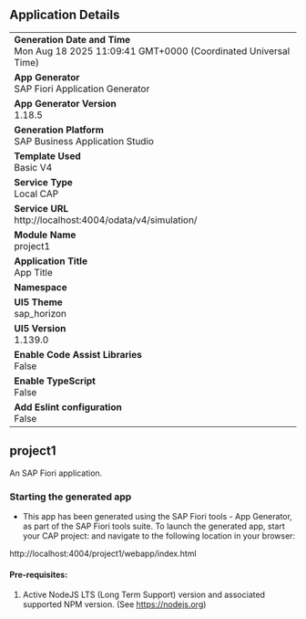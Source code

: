 ## Application Details
|               |
| ------------- |
|**Generation Date and Time**<br>Mon Aug 18 2025 11:09:41 GMT+0000 (Coordinated Universal Time)|
|**App Generator**<br>SAP Fiori Application Generator|
|**App Generator Version**<br>1.18.5|
|**Generation Platform**<br>SAP Business Application Studio|
|**Template Used**<br>Basic V4|
|**Service Type**<br>Local CAP|
|**Service URL**<br>http://localhost:4004/odata/v4/simulation/|
|**Module Name**<br>project1|
|**Application Title**<br>App Title|
|**Namespace**<br>|
|**UI5 Theme**<br>sap_horizon|
|**UI5 Version**<br>1.139.0|
|**Enable Code Assist Libraries**<br>False|
|**Enable TypeScript**<br>False|
|**Add Eslint configuration**<br>False|

## project1

An SAP Fiori application.

### Starting the generated app

-   This app has been generated using the SAP Fiori tools - App Generator, as part of the SAP Fiori tools suite.  To launch the generated app, start your CAP project:  and navigate to the following location in your browser:

http://localhost:4004/project1/webapp/index.html

#### Pre-requisites:

1. Active NodeJS LTS (Long Term Support) version and associated supported NPM version.  (See https://nodejs.org)


